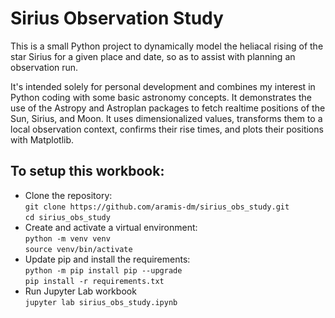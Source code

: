 
# Sirius Observation Study

This is a small Python project to dynamically model the heliacal rising of the star Sirius for a given place and date, so as to assist with planning an observation run.

It's intended solely for personal development and combines my interest in Python coding with some basic astronomy concepts. It demonstrates the use of the Astropy and Astroplan packages to fetch realtime positions of the Sun, Sirius, and Moon. It uses dimensionalized values, transforms them to a local observation context, confirms their rise times, and plots their positions with Matplotlib.

## To setup this workbook:

- Clone the repository:  
  ```git clone https://github.com/aramis-dm/sirius_obs_study.git```  
  ```cd sirius_obs_study```  
- Create and activate a virtual environment:  
  ```python -m venv venv```  
  ```source venv/bin/activate```  
- Update pip and install the requirements:  
  ```python -m pip install pip --upgrade```  
  ```pip install -r requirements.txt```  
- Run Jupyter Lab workbook  
  ```jupyter lab sirius_obs_study.ipynb```  

